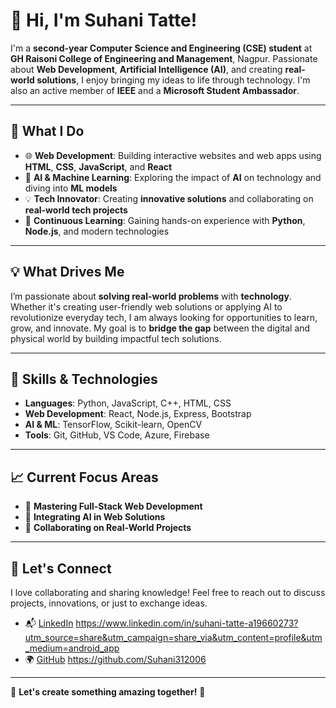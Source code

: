 # 👋 Hi, I'm **Suhani Tatte**!

I'm a **second-year Computer Science and Engineering (CSE) student** at **GH Raisoni College of Engineering and Management**, Nagpur. Passionate about **Web Development**, **Artificial Intelligence (AI)**, and creating **real-world solutions**, I enjoy bringing my ideas to life through technology. I'm also an active member of **IEEE** and a **Microsoft Student Ambassador**.

---

## 🚀 **What I Do**  

- 🌐 **Web Development**: Building interactive websites and web apps using **HTML**, **CSS**, **JavaScript**, and **React**  
- 🤖 **AI & Machine Learning**: Exploring the impact of **AI** on technology and diving into **ML models**  
- 💡 **Tech Innovator**: Creating **innovative solutions** and collaborating on **real-world tech projects**  
- 🔧 **Continuous Learning**: Gaining hands-on experience with **Python**, **Node.js**, and modern technologies

---

## 💡 **What Drives Me**

I’m passionate about **solving real-world problems** with **technology**. Whether it's creating user-friendly web solutions or applying AI to revolutionize everyday tech, I am always looking for opportunities to learn, grow, and innovate. My goal is to **bridge the gap** between the digital and physical world by building impactful tech solutions.

---

## 📂 **Skills & Technologies**

- **Languages**: Python, JavaScript, C++, HTML, CSS  
- **Web Development**: React, Node.js, Express, Bootstrap  
- **AI & ML**: TensorFlow, Scikit-learn, OpenCV  
- **Tools**: Git, GitHub, VS Code, Azure, Firebase  

---

## 📈 **Current Focus Areas**

- 🚀 **Mastering Full-Stack Web Development**  
- 🤖 **Integrating AI in Web Solutions**  
- 🧠 **Collaborating on Real-World Projects**  

---

## 🌟 **Let's Connect**

I love collaborating and sharing knowledge! Feel free to reach out to discuss projects, innovations, or just to exchange ideas.

- 📬 [LinkedIn](https://www.linkedin.com/in/suhani-tatte) https://www.linkedin.com/in/suhani-tatte-a19660273?utm_source=share&utm_campaign=share_via&utm_content=profile&utm_medium=android_app
- 🌍 [GitHub](https://github.com/suhani-tatte) https://github.com/Suhani312006

---

🎯 **Let's create something amazing together!** 🌟
